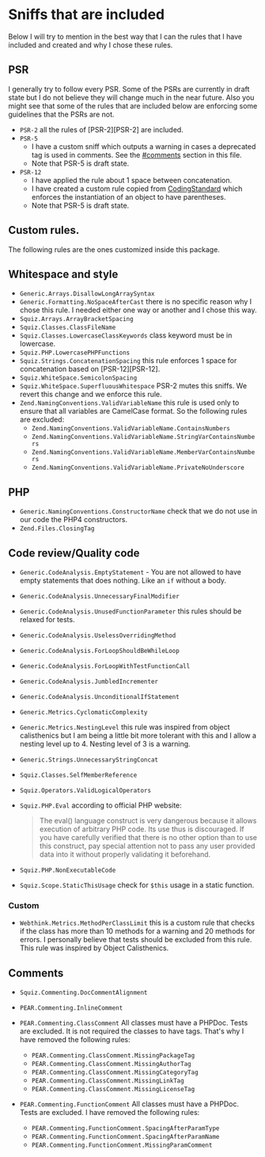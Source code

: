 # Sniffs that are included

Below I will try to mention in the best way that I can the rules that I have included and created and why I chose these
rules.

## PSR
I generally try to follow every PSR. Some of the PSRs are currently in draft state but I do not believe they will
change much in the near future. Also you might see that some of the rules that are included below are enforcing some
guidelines that the PSRs are not.

- `PSR-2` all the rules of [PSR-2][PSR-2] are included.
- `PSR-5` 
    - I have a custom sniff which outputs a warning in cases a deprecated tag is used in comments.
      See the [#comments](SNIFFS.md#comments) section in this file.
    - Note that PSR-5 is draft state.
- `PSR-12`
    - I have applied the rule about 1 space between concatenation.
    - I have created a custom rule copied from [CodingStandard](https://github.com/aik099/CodingStandard) which enforces
     the instantiation of an object to have parentheses.
    - Note that PSR-5 is draft state.

## Custom rules.
The following rules are the ones customized inside this package.


## Whitespace and style
- `Generic.Arrays.DisallowLongArraySyntax` 
- `Generic.Formatting.NoSpaceAfterCast` there is no specific reason why I chose this rule. I needed either one way
or another and I chose this way.
- `Squiz.Arrays.ArrayBracketSpacing`
- `Squiz.Classes.ClassFileName`
- `Squiz.Classes.LowercaseClassKeywords` class keyword must be in lowercase.
- `Squiz.PHP.LowercasePHPFunctions`
- `Squiz.Strings.ConcatenationSpacing` this rule enforces 1 space for concatenation based on [PSR-12][PSR-12].
- `Squiz.WhiteSpace.SemicolonSpacing`
- `Squiz.WhiteSpace.SuperfluousWhitespace` PSR-2 mutes this sniffs. We revert this change and we enforce this rule.
- `Zend.NamingConventions.ValidVariableName` this rule is used only to ensure that all variables are CamelCase format.
  So the following rules are excluded:
    - `Zend.NamingConventions.ValidVariableName.ContainsNumbers`
    - `Zend.NamingConventions.ValidVariableName.StringVarContainsNumbers`
    - `Zend.NamingConventions.ValidVariableName.MemberVarContainsNumbers`
    - `Zend.NamingConventions.ValidVariableName.PrivateNoUnderscore`

## PHP
- `Generic.NamingConventions.ConstructorName` check that we do not use in our code the PHP4 constructors.
- `Zend.Files.ClosingTag`

## Code review/Quality code
- `Generic.CodeAnalysis.EmptyStatement` - You are not allowed to have empty statements that does nothing. Like an `if` without a body.  
- `Generic.CodeAnalysis.UnnecessaryFinalModifier`
- `Generic.CodeAnalysis.UnusedFunctionParameter` this rules should be relaxed for tests.
- `Generic.CodeAnalysis.UselessOverridingMethod`
- `Generic.CodeAnalysis.ForLoopShouldBeWhileLoop`
- `Generic.CodeAnalysis.ForLoopWithTestFunctionCall`
- `Generic.CodeAnalysis.JumbledIncrementer`
- `Generic.CodeAnalysis.UnconditionalIfStatement`
- `Generic.Metrics.CyclomaticComplexity`
- `Generic.Metrics.NestingLevel` this rule was inspired from object calisthenics but I am being a little bit more 
tolerant with this and I allow a nesting level up to 4. Nesting level of 3 is a warning.
- `Generic.Strings.UnnecessaryStringConcat`
- `Squiz.Classes.SelfMemberReference` 
- `Squiz.Operators.ValidLogicalOperators`
- `Squiz.PHP.Eval` according to official PHP website:

    > The eval() language construct is very dangerous because it allows execution of arbitrary PHP code. Its use 
    > thus is discouraged. If you have carefully verified that there is no other option than to use this construct,
    > pay special attention not to pass any user provided data into it without properly validating it beforehand.

- `Squiz.PHP.NonExecutableCode`
- `Squiz.Scope.StaticThisUsage` check for `$this` usage in a static function.

### Custom
- `Webthink.Metrics.MethodPerClassLimit` this is a custom rule that checks if the class has more than 10 methods
 for a warning and 20 methods for errors. I personally believe that tests should be excluded from this rule. This rule
 was inspired by Object Calisthenics.

## Comments
- `Squiz.Commenting.DocCommentAlignment`
- `PEAR.Commenting.InlineComment`
- `PEAR.Commenting.ClassComment` All classes must have a PHPDoc. Tests are excluded. It is not required the classes 
   to have tags. That's why I have removed the following rules:  
    - `PEAR.Commenting.ClassComment.MissingPackageTag`
    - `PEAR.Commenting.ClassComment.MissingAuthorTag`
    - `PEAR.Commenting.ClassComment.MissingCategoryTag`
    - `PEAR.Commenting.ClassComment.MissingLinkTag`
    - `PEAR.Commenting.ClassComment.MissingLicenseTag`

- `PEAR.Commenting.FunctionComment` All classes must have a PHPDoc. Tests are excluded. I have removed the following rules:  
    - `PEAR.Commenting.FunctionComment.SpacingAfterParamType`
    - `PEAR.Commenting.FunctionComment.SpacingAfterParamName`
    - `PEAR.Commenting.FunctionComment.MissingParamComment`